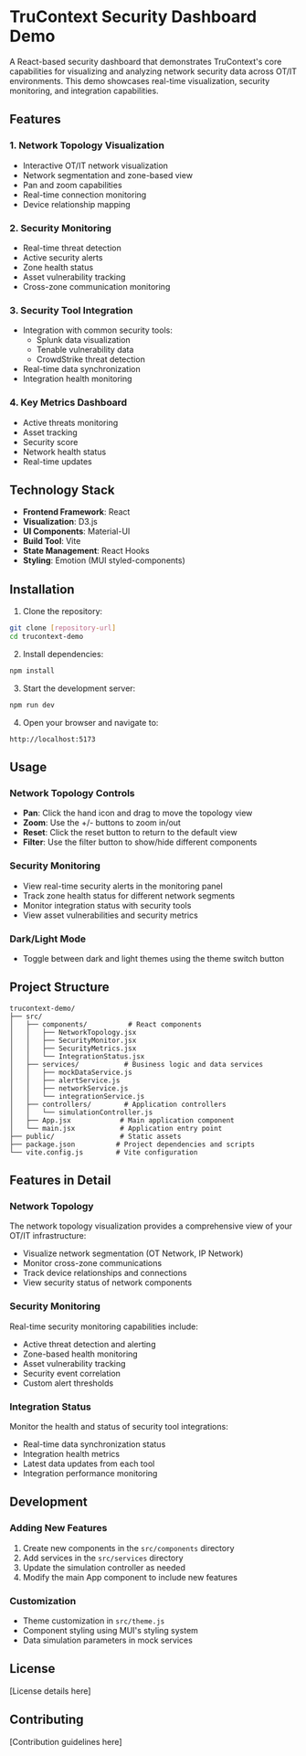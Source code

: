 # TruContext Security Dashboard Demo

A React-based security dashboard that demonstrates TruContext's core capabilities for visualizing and analyzing network security data across OT/IT environments. This demo showcases real-time visualization, security monitoring, and integration capabilities.

## Features

### 1. Network Topology Visualization
- Interactive OT/IT network visualization
- Network segmentation and zone-based view
- Pan and zoom capabilities
- Real-time connection monitoring
- Device relationship mapping

### 2. Security Monitoring
- Real-time threat detection
- Active security alerts
- Zone health status
- Asset vulnerability tracking
- Cross-zone communication monitoring

### 3. Security Tool Integration
- Integration with common security tools:
  - Splunk data visualization
  - Tenable vulnerability data
  - CrowdStrike threat detection
- Real-time data synchronization
- Integration health monitoring

### 4. Key Metrics Dashboard
- Active threats monitoring
- Asset tracking
- Security score
- Network health status
- Real-time updates

## Technology Stack

- **Frontend Framework**: React
- **Visualization**: D3.js
- **UI Components**: Material-UI
- **Build Tool**: Vite
- **State Management**: React Hooks
- **Styling**: Emotion (MUI styled-components)

## Installation

1. Clone the repository:
```bash
git clone [repository-url]
cd trucontext-demo
```

2. Install dependencies:
```bash
npm install
```

3. Start the development server:
```bash
npm run dev
```

4. Open your browser and navigate to:
```
http://localhost:5173
```

## Usage

### Network Topology Controls
- **Pan**: Click the hand icon and drag to move the topology view
- **Zoom**: Use the +/- buttons to zoom in/out
- **Reset**: Click the reset button to return to the default view
- **Filter**: Use the filter button to show/hide different components

### Security Monitoring
- View real-time security alerts in the monitoring panel
- Track zone health status for different network segments
- Monitor integration status with security tools
- View asset vulnerabilities and security metrics

### Dark/Light Mode
- Toggle between dark and light themes using the theme switch button

## Project Structure

```
trucontext-demo/
├── src/
│   ├── components/          # React components
│   │   ├── NetworkTopology.jsx
│   │   ├── SecurityMonitor.jsx
│   │   ├── SecurityMetrics.jsx
│   │   └── IntegrationStatus.jsx
│   ├── services/           # Business logic and data services
│   │   ├── mockDataService.js
│   │   ├── alertService.js
│   │   ├── networkService.js
│   │   └── integrationService.js
│   ├── controllers/        # Application controllers
│   │   └── simulationController.js
│   ├── App.jsx            # Main application component
│   └── main.jsx           # Application entry point
├── public/                # Static assets
├── package.json          # Project dependencies and scripts
└── vite.config.js        # Vite configuration
```

## Features in Detail

### Network Topology
The network topology visualization provides a comprehensive view of your OT/IT infrastructure:
- Visualize network segmentation (OT Network, IP Network)
- Monitor cross-zone communications
- Track device relationships and connections
- View security status of network components

### Security Monitoring
Real-time security monitoring capabilities include:
- Active threat detection and alerting
- Zone-based health monitoring
- Asset vulnerability tracking
- Security event correlation
- Custom alert thresholds

### Integration Status
Monitor the health and status of security tool integrations:
- Real-time data synchronization status
- Integration health metrics
- Latest data updates from each tool
- Integration performance monitoring

## Development

### Adding New Features
1. Create new components in the `src/components` directory
2. Add services in the `src/services` directory
3. Update the simulation controller as needed
4. Modify the main App component to include new features

### Customization
- Theme customization in `src/theme.js`
- Component styling using MUI's styling system
- Data simulation parameters in mock services

## License

[License details here]

## Contributing

[Contribution guidelines here]
